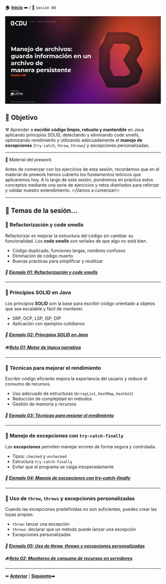 🏠 [**Inicio**](../Readme.md) ➡️ / 📖 `Sesión 08`

<div align="center">
    <img src="Imagenes\S08.jpg" alt="Sesion_08">
</div>

## 🎯 Objetivo

⚒️ Aprender a **escribir código limpio, robusto y mantenible** en Java aplicando principios SOLID, detectando y eliminando code smells, optimizando rendimiento y utilizando adecuadamente el **manejo de excepciones** (`try-catch`, `throw`, `throws`) y excepciones personalizadas.

---

📘 Material del prework:

Antes de comenzar con los ejercicios de esta sesión, recordemos que en el material de prework hemos cubierto los fundamentos teóricos que aplicaremos hoy. A lo largo de esta sesión, pondremos en práctica estos conceptos mediante una serie de ejercicios y retos diseñados para reforzar y validar nuestro entendimiento. 
🔥¡Vamos a comenzar!🔥

---

## 📂 Temas de la sesión...


### 📖  Refactorización y code smells

Refactorizar es mejorar la estructura del código sin cambiar su funcionalidad. Los **code smells** son señales de que algo no está bien.

- Código duplicado, funciones largas, nombres confusos
- Eliminación de código muerto
- Buenas prácticas para simplificar y reutilizar

##### 📜 **[Ejemplo 01: Refactorización y code smells](Ejemplo-01/Readme.md)**

---

### 📖 Principios SOLID en Java

Los principios **SOLID** son la base para escribir código orientado a objetos que sea escalable y fácil de mantener.

- SRP, OCP, LSP, ISP, DIP
- Aplicación con ejemplos cotidianos

##### 📜 **[Ejemplo 02: Principios SOLID en Java](Ejemplo-02/Readme.md)**
##### 🔥 **[Reto 01: Motor de lógica narrativa  ](Reto-01/Readme.md)**

---

### 📖 Técnicas para mejorar el rendimiento

Escribir código eficiente mejora la experiencia del usuario y reduce el consumo de recursos.

- Uso adecuado de estructuras (`ArrayList`, `HashMap`, `HashSet`)
- Reducción de complejidad en métodos
- Gestión de memoria y recursos

##### 📜 **[Ejemplo 03: Técnicas para mejorar el rendimiento](Ejemplo-03/Readme.md)**

---

### 📖 Manejo de excepciones con `try-catch-finally`

Las **excepciones** permiten manejar errores de forma segura y controlada.

- Tipos: `checked` y `unchecked`
- Estructura `try-catch-finally`
- Evitar que el programa se caiga inesperadamente

##### 📜 **[Ejemplo 04: Manejo de excepciones con try-catch-finally](Ejemplo-04/Readme.md)**

---

### 📖 Uso de `throw`, `throws` y excepciones personalizadas

Cuando las excepciones predefinidas no son suficientes, puedes crear las tuyas propias.

- `throw`: lanzar una excepción
- `throws`: declarar que un método puede lanzar una excepción
- Excepciones personalizadas

##### 📜 **[Ejemplo 05: Uso de throw, throws y excepciones personalizadas](Ejemplo-05/Readme.md)**
##### 🔥 **[Reto 02: Monitoreo de consumo de recursos en servidores  ](Reto-02/Readme.md)**

---


⬅️ [**Anterior**](../Readme.md)  | [**Siguiente**](../Sesion-09/Readme.md)➡️
